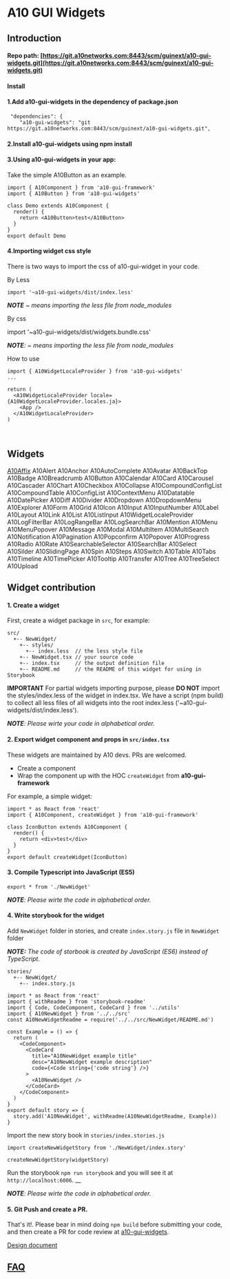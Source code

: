 # A10 GUI Widgets

## Introduction <a id="introduction"></a>

#### Repo path: [https://git.a10networks.com:8443/scm/guinext/a10-gui-widgets.git](https://git.a10networks.com:8443/scm/guinext/a10-gui-widgets.git) <a id="repo-path"></a>

#### Install <a id="install"></a>

#### 1.Add a10-gui-widgets in the dependency of package.json

```text
 "dependencies": {
    "a10-gui-widgets": "git https://git.a10networks.com:8443/scm/guinext/a10-gui-widgets.git",
```

#### 2.Install a10-gui-widgets using npm install

#### 3.Using a10-gui-widgets in your app:

Take the simple A10Button as an example.

```text
import { A10Component } from 'a10-gui-framework'
import { A10Button } from 'a10-gui-widgets'

class Demo extends A10Component {
  render() {
    return <A10Button>test</A10Button>
  }
}
export default Demo 
```

#### 4.Importing widget css style

There is two ways to import the css of a10-gui-widget in your code.

By Less

```text
import '~a10-gui-widgets/dist/index.less'
```

_**NOTE** ~ means importing the less file from node\_modules_

By css

import '~a10-gui-widgets/dist/widgets.bundle.css'

_**NOTE**: ~ means importing the less file from node\_modules_

How to use

```text
import { A10WidgetLocaleProvider } from 'a10-gui-widgets'
...

return (
  <A10WidgetLocaleProvider locale={A10WidgetLocaleProvider.locales.ja}>
    <App />
  </A10WidgetLocaleProvider>
)
```

​

## Widgets  <a id="core-components"></a>

[A10Affix](../)   A10Alert   A10Anchor   A10AutoComplete   A10Avatar   A10BackTop   A10Badge A10Breadcrumb   A10Button   A10Calendar   A10Card   A10Carousel   A10Cascader   A10Chart A10Checkbox   A10Collapse   A10CompoundConfigList   A10CompoundTable   A10ConfigList A10ContextMenu   A10Datatable   A10DatePicker   A10Diff   A10Divider   A10Dropdown   A10DropdownMenu   A10Explorer   A10Form   A10Grid   A10Icon   A10Input   A10InputNumber   A10Label A10Layout   A10Link   A10List   A10ListInput   A10WidgetLocaleProvider   A10LogFilterBar  A10LogRangeBar   A10LogSearchBar   A10Mention   A10Menu   A10MenuPopover   A10Message A10Modal   A10MultiItem   A10MultiSearch   A10Notification   A10Pagination   A10Popconfirm   A10Popover   A10Progress   A10Radio   A10Rate   A10SearchableSelector   A10SearchBar   A10Select   A10Silder   A10SlidingPage   A10Spin   A10Steps   A10Switch   A10Table   A10Tabs   A10Timeline   A10TimePicker   A10Tooltip   A10Transfer   A10Tree   A10TreeSelect   A10Upload

## Widget contribution

#### 1. Create a widget

 First, create a widget package in `src`, for example:

```text
src/
  +-- NewWidget/
    +-- styles/
      +-- index.less  // the less style file
    +-- NewWidget.tsx // your source code
    +-- index.tsx     // the output definition file
    +-- README.md     // the README of this widget for using in Storybook
```

 **IMPORTANT** For partial widgets importing purpose, please **DO NOT** import the styles/index.less of the widget in index.tsx. We have a script \(npm build\) to collect all less files of all widgets into the root index.less \('~a10-gui-widgets/dist/index.less'\).

 _**NOTE**: Please wirte your code in alphabetical order._

#### 2.  Export widget component and props in `src/index.tsx`

These widgets are maintained by A10 devs. PRs are welcomed.

* Create a component
* Wrap the component up with the HOC `createWidget` from **a10-gui-framework**

For example, a simple widget:

```text
import * as React from 'react'
import { A10Component, createWidget } from 'a10-gui-framework'

class IconButton extends A10Component {
  render() {
    return <div>test</div>
  }
}
export default createWidget(IconButton)
```

#### 3.  Compile Typescript into JavaScript \(ES5\)

```text
export * from './NewWidget'
```

 _**NOTE**: Please wirte the code in alphabetical order._

#### 4.  Write storybook for the widget

 Add `NewWidget` folder in stories, and create `index.story.js` file in `NewWidget` folder

 _**NOTE:** The code of storbook is created by JavaScript \(ES6\) instead of TypeScript._

```text
stories/
  +-- NewWidget/
    +-- index.story.js
```

```text
import * as React from 'react'
import { withReadme } from 'storybook-readme'
import { Code, CodeComponent, CodeCard } from '../utils'
import { A10NewWidget } from '../../src'
const A10NewWidgetReadme = require('../../src/NewWidget/README.md')

const Example = () => {
  return (
    <CodeComponent>
      <CodeCard
        title="A10NewWidget example title"
        desc="A10NewWidget example description"
        code={<Code string={'code string'} />}
      >
        <A10NewWidget />
      </CodeCard>
    </CodeComponent>
  )
}
export default story => {
  story.add('A10NewWidget', withReadme(A10NewWidgetReadme, Example))
}
```

 Import the new story book in `stories/index.stories.js`

```text
import createNewWidgetStory from './NewWidget/index.story'

createNewWidgetStory(widgetStory)
```

Run the storybook `npm run storybook` and you will see it at `http://localhost:6006`. __

_**NOTE**: Please wirte the code in alphabetical order._ 

#### 5.  Git Push and create a PR.

 That's it!. Please bear in mind doing `npm build` before submitting your code, and then create a PR for code review at [a10-gui-widgets](https://git.a10networks.com:8443/projects/GUINEXT/repos/a10-gui-widgets/).



[Design document](https://github.com/a10networks/a10networks.github.io/blob/0.7.0/design-docs/A10-GUI-Widgets-v1.1a.docx)

## ​[FAQ](https://a10-gui.gitbook.io/ugf/faq/a10-gui-framework)​ <a id="faq"></a>

